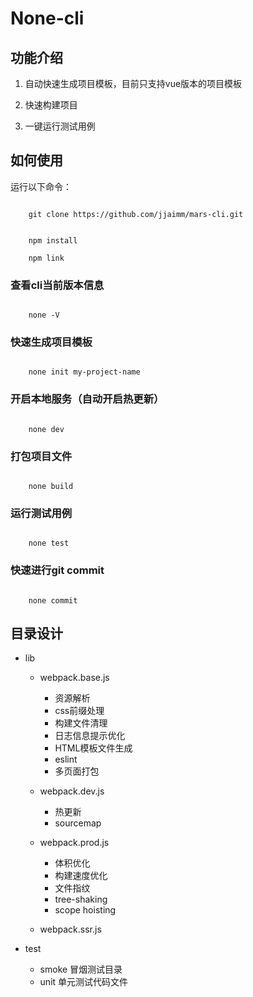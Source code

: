 # None-cli

## 功能介绍

1. 自动快速生成项目模板，目前只支持vue版本的项目模板

2. 快速构建项目

3. 一键运行测试用例

## 如何使用

运行以下命令： 

```

    git clone https://github.com/jjaimm/mars-cli.git

```

```

    npm install

    npm link

```

### 查看cli当前版本信息

```

    none -V

```

### 快速生成项目模板

```

    none init my-project-name

```

### 开启本地服务（自动开启热更新）

```

    none dev

```

### 打包项目文件

```

    none build

```

### 运行测试用例

```

    none test

```

### 快速进行git commit

```

    none commit

```

## 目录设计

- lib
    - webpack.base.js
        - 资源解析
        - css前缀处理
        - 构建文件清理
        - 日志信息提示优化
        - HTML模板文件生成
        - eslint
        - 多页面打包
    
    - webpack.dev.js
        - 热更新
        - sourcemap
    
    - webpack.prod.js
        - 体积优化
        - 构建速度优化
        - 文件指纹
        - tree-shaking
        - scope hoisting
    
    - webpack.ssr.js

- test
    - smoke 冒烟测试目录
    - unit 单元测试代码文件

